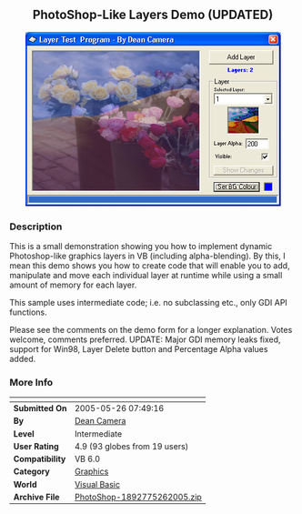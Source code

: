 ﻿<div align="center">

## PhotoShop\-Like Layers Demo \(UPDATED\)

<img src="PIC200552427404271.jpg">
</div>

### Description

This is a small demonstration showing you how to implement dynamic Photoshop-like graphics layers in VB (including alpha-blending). By this, I mean this demo shows you how to create code that will enable you to add, manipulate and move each individual layer at runtime while using a small amount of memory for each layer.

This sample uses intermediate code; i.e. no subclassing etc., only GDI API functions.

Please see the comments on the demo form for a longer explanation. Votes welcome, comments preferred. UPDATE: Major GDI memory leaks fixed, support for Win98, Layer Delete button and Percentage Alpha values added.
 
### More Info
 


<span>             |<span>
---                |---
**Submitted On**   |2005-05-26 07:49:16
**By**             |[Dean Camera](https://github.com/Planet-Source-Code/PSCIndex/blob/master/ByAuthor/dean-camera.md)
**Level**          |Intermediate
**User Rating**    |4.9 (93 globes from 19 users)
**Compatibility**  |VB 6\.0
**Category**       |[Graphics](https://github.com/Planet-Source-Code/PSCIndex/blob/master/ByCategory/graphics__1-46.md)
**World**          |[Visual Basic](https://github.com/Planet-Source-Code/PSCIndex/blob/master/ByWorld/visual-basic.md)
**Archive File**   |[PhotoShop\-1892775262005\.zip](https://github.com/Planet-Source-Code/dean-camera-photoshop-like-layers-demo-updated__1-60654/archive/master.zip)








